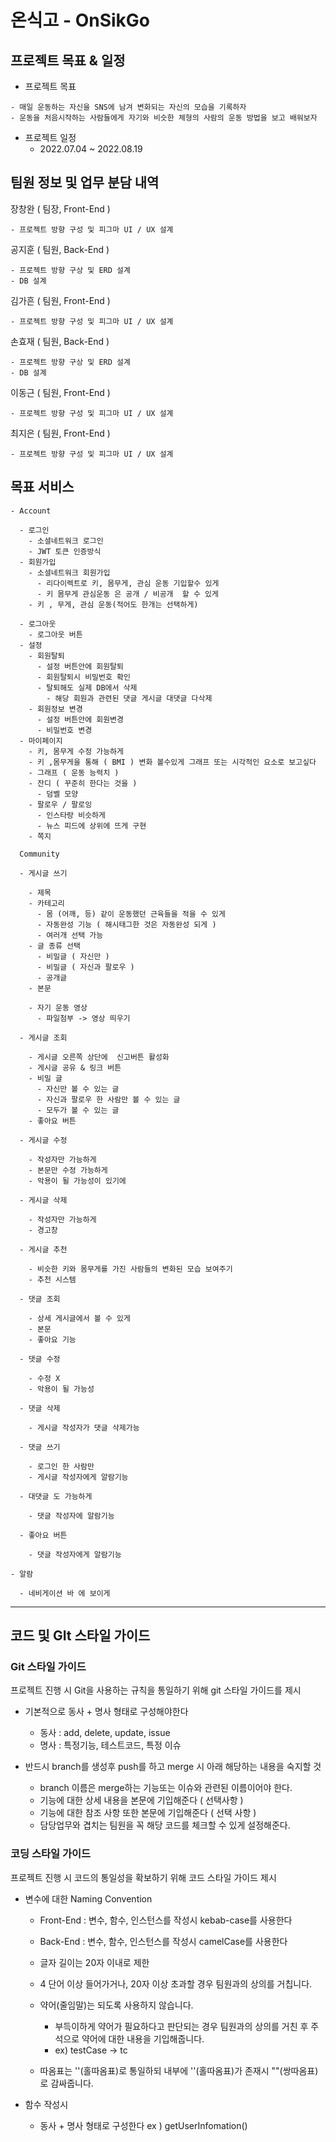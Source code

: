 # 온식고 - OnSikGo



## 프로젝트 목표 & 일정

-  프로젝트 목표

```
- 매일 운동하는 자신을 SNS에 남겨 변화되는 자신의 모습을 기록하자
- 운동을 처음시작하는 사람들에게 자기와 비슷한 체형의 사람의 운동 방법을 보고 배워보자
```

- 프로젝트 일정
  - 2022.07.04 ~ 2022.08.19



## 팀원 정보 및 업무 분담 내역

장창완 ( 팀장, Front-End )

```
- 프로젝트 방향 구성 및 피그마 UI / UX 설계
```



공지훈 ( 팀원, Back-End )

```
- 프로젝트 방향 구상 및 ERD 설계
- DB 설계
```



김가흔 ( 팀원, Front-End )

```
- 프로젝트 방향 구성 및 피그마 UI / UX 설계
```



손효재 ( 팀원, Back-End )

```
- 프로젝트 방향 구상 및 ERD 설계
- DB 설계
```



이동근 ( 팀원, Front-End )

```
- 프로젝트 방향 구성 및 피그마 UI / UX 설계
```



최지은 ( 팀원, Front-End )

```
- 프로젝트 방향 구성 및 피그마 UI / UX 설계
```



## 목표 서비스

```
- Account 

  - 로그인
    - 소셜네트워크 로그인
    - JWT 토큰 인증방식
  - 회원가입
    - 소셜네트워크 회원가입
      - 리다이렉트로 키, 몸무게, 관심 운동 기입할수 있게
      - 키 몸무게 관심운동 은 공개 / 비공개  할 수 있게
    - 키 , 무게, 관심 운동(적어도 한개는 선택하게)

  - 로그아웃
    - 로그아웃 버튼
  - 설정
    - 회원탈퇴
      - 설정 버튼안에 회원탈퇴 
      - 회원탈퇴시 비밀번호 확인 
      - 탈퇴해도 실제 DB에서 삭제 
        - 해당 회원과 관련된 댓글 게시글 대댓글 다삭제
    - 회원정보 변경
      - 설정 버튼안에 회원변경
      - 비밀번호 변경
  - 마이페이지
    - 키, 몸무게 수정 가능하게
    - 키 ,몸무게을 통해 ( BMI ) 변화 볼수있게 그래프 또는 시각적인 요소로 보고싶다 
    - 그래프 ( 운동 능력치 )
    - 잔디 ( 꾸준히 한다는 것을 )
      - 덤벨 모양
    - 팔로우 / 팔로잉
      - 인스타랑 비슷하게 
      - 뉴스 피드에 상위에 뜨게 구현
    - 쪽지

  Community

  - 게시글 쓰기

    - 제목
    - 카테고리
      - 몸 (어깨, 등) 같이 운동했던 근육들을 적을 수 있게
      - 자동완성 기능 ( 해시태그한 것은 자동완성 되게 )
      - 여러개 선택 가능
    - 글 종류 선택
      - 비밀글 ( 자신만 )
      - 비밀글 ( 자신과 팔로우 )
      - 공개글 
    - 본문

    - 자기 운동 영상
      - 파일첨부 -> 영상 띄우기 

  - 게시글 조회

    - 게시글 오른쪽 상단에  신고버튼 활성화
    - 게시글 공유 & 링크 버튼
    - 비밀 글
      - 자신만 볼 수 있는 글
      - 자신과 팔로우 한 사람만 볼 수 있는 글
      - 모두가 볼 수 있는 글
    - 좋아요 버튼

  - 게시글 수정

    - 작성자만 가능하게
    - 본문만 수정 가능하게
    - 악용이 될 가능성이 있기에

  - 게시글 삭제

    - 작성자만 가능하게
    - 경고창

  - 게시글 추천

    - 비슷한 키와 몸무게를 가진 사람들의 변화된 모습 보여주기
    - 추천 시스템

  - 댓글 조회

    - 상세 게시글에서 볼 수 있게
    - 본문
    - 좋아요 기능

  - 댓글 수정

    - 수정 X
    - 악용이 될 가능성 

  - 댓글 삭제

    - 게시글 작성자가 댓글 삭제가능

  - 댓글 쓰기

    - 로그인 한 사람만
    - 게시글 작성자에게 알람기능

  - 대댓글 도 가능하게

    - 댓글 작성자에 알람기능 

  - 좋아요 버튼 

    - 댓글 작성자에게 알람기능

- 알람

  - 네비게이션 바 에 보이게
```







---

## 코드 및 GIt 스타일 가이드



### Git 스타일 가이드

프로젝트 진행 시 Git을 사용하는 규칙을 통일하기 위해 git 스타일 가이드를 제시

* 기본적으로 동사 + 명사 형태로 구성해야한다  
  * 동사 : add, delete, update, issue   
  * 명사 : 특정기능, 테스트코드, 특정 이슈

* 반드시 branch를 생성후 push를 하고 merge 시 아래 해당하는 내용을 숙지할 것
  * branch 이름은 merge하는 기능또는 이슈와 관련된 이름이어야 한다. 
  * 기능에 대한 상세 내용을 본문에 기입해준다 ( 선택사항 ) 
  * 기능에 대한 참조 사항 또한 본문에 기입해준다 ( 선택 사항 )
  * 담당업무와 겹치는 팀원을 꼭 해당 코드를 체크할 수 있게 설정해준다. 



### 코딩 스타일 가이드

프로젝트 진행 시 코드의 통일성을 확보하기 위해 코드 스타일 가이드 제시

* 변수에 대한 Naming Convention

  * Front-End : 변수, 함수, 인스턴스를 작성시 kebab-case를 사용한다 
  * Back-End :  변수, 함수, 인스턴스를 작성시 camelCase를 사용한다

  * 글자 길이는 20자 이내로 제한
  * 4 단어 이상 들어가거나, 20자 이상 초과할 경우 팀원과의 상의를 거칩니다.
  * 약어(줄임말)는 되도록 사용하지 않습니다.  
    * 부득이하게 약어가 필요하다고 판단되는 경우 팀원과의 상의를 거친 후  주석으로 약어에 대한 내용을 기입해줍니다.  
    * ex) testCase -> tc 
  * 따옴표는 ''(홀따옴표)로 통일하되 내부에 ''(홀따옴표)가 존재시 ""(쌍따옴표)로 감싸줍니다.

* 함수 작성시

  * 동사 + 명사 형태로 구성한다  ex ) getUserInfomation()

